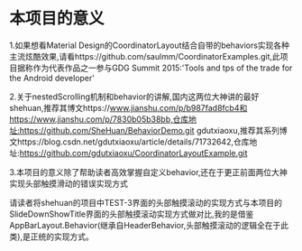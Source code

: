 # 本项目的意义

1.如果想看Material Design的CoordinatorLayout结合自带的behaviors实现各种主流炫酷效果,请看https://github.com/saulmm/CoordinatorExamples.git,此项目据称作为代表作品之一参与GDG Summit 2015:'Tools and tps of
the trade for the Android developer'

2.关于nestedScrolling机制和behavior的讲解,国内这两位大神讲的最好
shehuan,推荐其博文https://www.jianshu.com/p/b987fad8fcb4和https://www.jianshu.com/p/7830b05b38bb,仓库地址:https://github.com/SheHuan/BehaviorDemo.git
gdutxiaoxu,推荐其系列博文https://blog.csdn.net/gdutxiaoxu/article/details/71732642,仓库地址:https://github.com/gdutxiaoxu/CoordinatorLayoutExample.git

3.本项目的意义除了帮助读者高效掌握自定义behavior,还在于更正前面两位大神实现头部触摸滑动的错误实现方式

请读者将shehuan的项目中TEST-3界面的头部触摸滚动的实现方式与本项目的SlideDownShowTitle界面的头部触摸滚动实现方式做对比,我的是借鉴AppBarLayout.Behavior(继承自HeaderBehavior,头部触摸滚动的逻辑全在于此类),是正统的实现方式。

